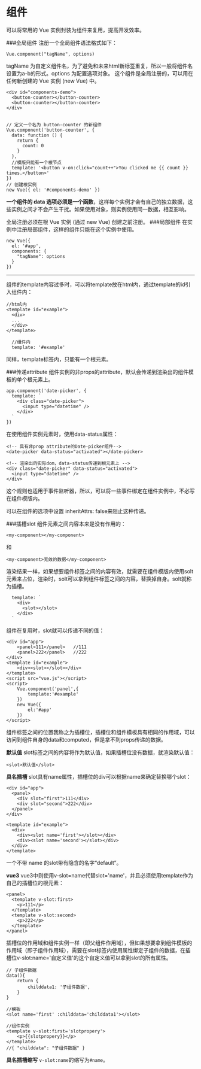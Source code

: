 组件
===================
可以将常用的 Vue 实例封装为组件来复用，提高开发效率。

###全局组件
注册一个全局组件语法格式如下：

    Vue.component("tagName", options)
tagName 为自定义组件名，为了避免和未来html新标签重复，所以一般将组件名设置为a-b的形式。options 为配置选项对象。
这个组件是全局注册的，可以用在任何新创建的 Vue 实例 (new Vue) 中。

    <div id="components-demo">
      <button-counter></button-counter>
      <button-counter></button-counter>
    </div>
    
    
    // 定义一个名为 button-counter 的新组件
    Vue.component('button-counter', {
      data: function () {
        return {
          count: 0
        }
      },
      //模版只能有一个根节点
      template: '<button v-on:click="count++">You clicked me {{ count }} times.</button>'
    })
    // 创建根实例
    new Vue({ el: '#components-demo' })
**一个组件的 data 选项必须是一个函数**，这样每个实例才会有自己的独立数据，这些实例之间才不会产生干扰。如果使用对象，则实例使用同一数据，相互影响。

全局注册必须在根 Vue 实例 (通过 new Vue) 创建之前注册。
###局部组件
在实例中注册局部组件，这样的组件只能在这个实例中使用。

    new Vue({
      el: '#app',
      components: {
        "tagName": options
      }
    })
    
---    
组件的template内容过多时，可以将template放在html内，通过template的id引入组件内：
```
//html内
<template id="example">
  <div>
  ...
  </div>
</template>
  
  //组件内
  template: '#example'
```
同样，template标签内，只能有一个根元素。

###传递attribute
组件实例的非props的attribute，默认会传递到渲染出的组件模板的单个根元素上。
```
app.component('date-picker', {
  template: `
    <div class="date-picker">
      <input type="datetime" />
    </div>
  `
})
```
在使用组件实例元素时，使用data-status属性：
```
<!-- 具有非prop attribute的Date-picker组件-->
<date-picker data-status="activated"></date-picker>

<!-- 渲染出的实际dom，data-status传递到根元素上 -->
<div class="date-picker" data-status="activated">
  <input type="datetime" />
</div>
```
这个规则也适用于事件监听器，所以，可以将一些事件绑定在组件实例中，不必写在组件模版内。

可以在组件的选项中设置 inheritAttrs: false来阻止这种传递。

###插槽slot
组件元素之间内容本来是没有作用的：
```
<my-component></my-component>
```
和
```
<my-component>无效的数据</my-component>
```
渲染结果一样，如果想要组件标签之间的内容有效，就需要在组件模版内使用solt元素来占位，渲染时，solt可以拿到组件标签之间的内容，替换掉自身。solt就称为插槽。
```
  template: `
    <div>
      <slot></slot>
    </div>
  `
```  
组件在复用时，slot就可以传递不同的值：

	<div id="app">
		<panel>111</panel>   //111
		<panel>222</panel>   //222
	</div>
	<template id="example">
		<div><slot></slot></div>
	</template>
	<script src="vue.js"></script>
	<script>
		Vue.component('panel',{
			template:'#example'
		})
		new Vue({
			el:'#app'
		})
	</script>

组件标签之间的位置我称之为插槽位，插槽位和组件模板具有相同的作用域，可以访问到组件自身的data和computed，但是拿不到props传递的数据。

**默认值**
slot标签之间的内容将作为默认值，如果插槽位没有数据，就渲染默认值：
```
<slot>默认值</slot>
```

**具名插槽** 
slot具有name属性，插槽位的div可以根据name来确定替换哪个slot：
```
<div id="app">
  <panel>
    <div slot="first">111</div>
    <div slot="second">222</div>
  </panel>
</div>

<template id="example">
  <div>
    <div><slot name='first'></slot></div>
    <div><slot name='second'></slot></div>
  </div>
</template>
```
一个不带 name 的slot带有隐含的名字“default”。

**vue3**
vue3中则使用v-slot=name代替slot='name'，并且必须使用template作为自己的插槽位的根元素：
```
<panel>
  <template v-slot:first>
    <p>111</p>
  </template>
  <template v-slot:second>
    <p>222</p>
  </template>  
</panel>  
```
插槽位的作用域和组件实例一样（即父组件作用域），但如果想要拿到组件模板的作用域（即子组件作用域），需要在slot标签内使用属性绑定子组件的数据，在插槽位v-slot:name='自定义值'的这个自定义值可以拿到slot的所有属性。
```
// 子组件数据
data(){
    return {
        childdata1: '子组件数据',
    }
}

//模板
<slot name='first' :childdata='childdata1'></slot>

//组件实例
<template v-slot:first='slotpropery'>
    <p>{{slotpropery}}</p>
</template> 
//{ "childdata": "子组件数据" }
```
**具名插槽缩写**
`v-slot:name`的缩写为`#name`。
